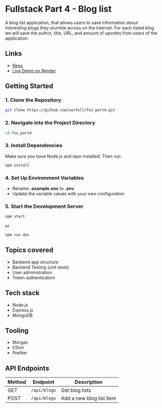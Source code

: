 # Fullstack Part 4 - Blog list

A blog list application, that allows users to save information about interesting blogs they stumble across on the internet. For each listed blog we will save the author, title, URL, and amount of upvotes from users of the application.

## Links

- [Repo](https://github.com/serfoll/fso_part4)
- [Live Demo on Render]()

## Getting Started

### 1. Clone the Repository

```bash
git clone https://github.com/serfoll/fso_part4.git
```

### 2. Navigate into the Project Directory

```bash
cd fso_part4
```

### 3. Install Dependencies

Make sure you have Node.js and npm installed. Then run:

```bash
npm install
```

### 4. Set Up Environment Variables

- Rename **.example.env** to **.env**
- Update the variable values with your own configuration

### 5. Start the Development Server

```bash
npm start
```

or

```bash
npm run dev
```

## Topics covered

- Backend app structure
- Backend Testing (unit tests)
- User administration
- Token authentication

## Tech stack

- Node.js
- Express.js
- MongoDB

## Tooling

- Morgan
- ESlint
- Prettier

## API Endpoints

| Method | Endpoint     | Description              |
| ------ | ------------ | ------------------------ |
| GET    | `/api/blogs` | Get blog lists           |
| POST   | `/api/blogs` | Add a new blog list item |
